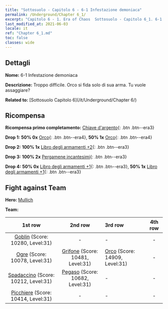 ```yaml
---
title: "Sottosuolo - Capitolo 6 - 6-1 Infestazione demoniaca"
permalink: /Underground/Chapter 6_1/
excerpt: "Capitolo 6 - 1. Era of Chaos  Sottosuolo - Capitolo 6_1. 6-1 Infestazione demoniaca"
last_modified_at: 2021-06-03
locale: it
ref: "Chapter 6_1.md"
toc: false
classes: wide
---
```


## Dettagli

 **Nome:** 6-1 Infestazione demoniaca

 **Descrizione:** Troppo difficile. Orco si fida solo di sua arma. Tu vuole assaggiare?

 **Related to:** [Sottosuolo Capitolo 6](/it/Underground/Chapter 6/)

## Ricompensa

 **Ricompensa primo completamento:** [Chiave d'argento](/ItemsIT/con_693/){: .btn .btn--era3}

 **Drop 1:** **50% 0x** [Orco](/ItemsIT/unt_219/){: .btn .btn--era4}, **50% 1x** [Orco](/ItemsIT/unt_219/){: .btn .btn--era4}

 **Drop 2:** **100% 1x** [Libro degli armamenti +2](/ItemsIT/mat_32/){: .btn .btn--era3}

 **Drop 3:** **100% 2x** [Pergamene incantesimi](/ItemsIT/con_694/){: .btn .btn--era3}

 **Drop 4:** **50% 0x** [Libro degli armamenti +1](/ItemsIT/mat_25/){: .btn .btn--era3}, **50% 1x** [Libro degli armamenti +1](/ItemsIT/mat_25/){: .btn .btn--era3}


## Fight against Team
 **Hero:** [Mullich](/it/heroes/Mullich/)

 **Team:**


  | 1st row | 2nd row | 3rd row | 4th row |
  |:----:|:----:|:----|:----:|
  | [Goblin](/it/units/Goblin/) (Score: 10280, Level:31)  | - | - | - |
  | [Ogre](/it/units/Ogre/) (Score: 10078, Level:31)  | [Grifone](/it/units/Griffin/) (Score: 10481, Level:31)  | [Orco](/it/units/Orc/) (Score: 14909, Level:31)  | - |
  | [Spadaccino](/it/units/Swordsman/) (Score: 10212, Level:31)  | [Pegaso](/it/units/Pegasus/) (Score: 10682, Level:31)  | - | - |
  | [Picchiere](/it/units/Pikeman/) (Score: 10414, Level:31)  | - | - | - |


